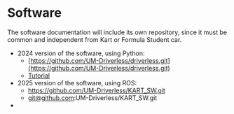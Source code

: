 # Software
The software documentation will include its own repository, since it must be common and independent from Kart or Formula Student car.

- 2024 version of the software, using Python:
    - [https://github.com/UM-Driverless/driverless.git](https://github.com/UM-Driverless/driverless.git)
    - [Tutorial](https://youtu.be/wZSFr2eYE4M?si=K0gPpFHeWrK2Y9I8)
- 2025 version of the software, using ROS:
    - https://github.com/UM-Driverless/KART_SW.git
    - git@github.com:UM-Driverless/KART_SW.git
- 
